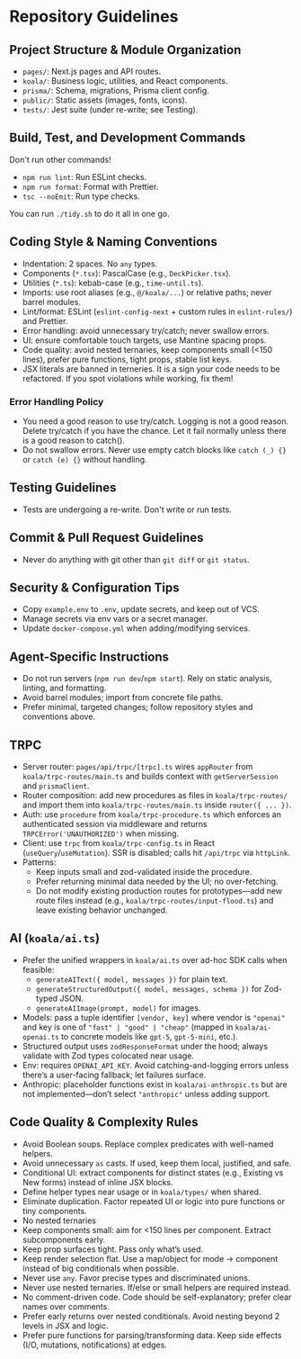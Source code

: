 # Repository Guidelines

## Project Structure & Module Organization

- `pages/`: Next.js pages and API routes.
- `koala/`: Business logic, utilities, and React components.
- `prisma/`: Schema, migrations, Prisma client config.
- `public/`: Static assets (images, fonts, icons).
- `tests/`: Jest suite (under re-write; see Testing).

## Build, Test, and Development Commands

Don't run other commands!

- `npm run lint`: Run ESLint checks.
- `npm run format`: Format with Prettier.
- `tsc --noEmit`: Run type checks.

You can run `./tidy.sh` to do it all in one go.

## Coding Style & Naming Conventions

- Indentation: 2 spaces. No `any` types.
- Components (`*.tsx`): PascalCase (e.g., `DeckPicker.tsx`).
- Utilities (`*.ts`): kebab-case (e.g., `time-until.ts`).
- Imports: use root aliases (e.g., `@/koala/...`) or relative paths; never barrel modules.
- Lint/format: ESLint (`eslint-config-next` + custom rules in `eslint-rules/`) and Prettier.
- Error handling: avoid unnecessary try/catch; never swallow errors.
- UI: ensure comfortable touch targets, use Mantine spacing props.
- Code quality: avoid nested ternaries, keep components small (<150 lines), prefer pure functions, tight props, stable list keys.
- JSX literals are banned in terneries. It is a sign your code needs to be refactored. If you spot violations while working, fix them!

### Error Handling Policy

- You need a good reason to use try/catch. Logging is not a good reason. Delete try/catch if you have the chance. Let it fail normally unless there is a good reason to catch().
- Do not swallow errors. Never use empty catch blocks like `catch (_) {}` or `catch (e) {}` without handling.

## Testing Guidelines

- Tests are undergoing a re-write. Don't write or run tests.

## Commit & Pull Request Guidelines

- Never do anything with git other than `git diff` or `git status`.

## Security & Configuration Tips

- Copy `example.env` to `.env`, update secrets, and keep out of VCS.
- Manage secrets via env vars or a secret manager.
- Update `docker-compose.yml` when adding/modifying services.

## Agent-Specific Instructions

- Do not run servers (`npm run dev`/`npm start`). Rely on static analysis, linting, and formatting.
- Avoid barrel modules; import from concrete file paths.
- Prefer minimal, targeted changes; follow repository styles and conventions above.

## TRPC

- Server router: `pages/api/trpc/[trpc].ts` wires `appRouter` from `koala/trpc-routes/main.ts` and builds context with `getServerSession` and `prismaClient`.
- Router composition: add new procedures as files in `koala/trpc-routes/` and import them into `koala/trpc-routes/main.ts` inside `router({ ... })`.
- Auth: use `procedure` from `koala/trpc-procedure.ts` which enforces an authenticated session via middleware and returns `TRPCError('UNAUTHORIZED')` when missing.
- Client: use `trpc` from `koala/trpc-config.ts` in React (`useQuery`/`useMutation`). SSR is disabled; calls hit `/api/trpc` via `httpLink`.
- Patterns:
  - Keep inputs small and zod-validated inside the procedure.
  - Prefer returning minimal data needed by the UI; no over-fetching.
  - Do not modify existing production routes for prototypes—add new route files instead (e.g., `koala/trpc-routes/input-flood.ts`) and leave existing behavior unchanged.

## AI (`koala/ai.ts`)

- Prefer the unified wrappers in `koala/ai.ts` over ad-hoc SDK calls when feasible:
  - `generateAIText({ model, messages })` for plain text.
  - `generateStructuredOutput({ model, messages, schema })` for Zod-typed JSON.
  - `generateAIImage(prompt, model)` for images.
- Models: pass a tuple identifier `[vendor, key]` where vendor is `"openai"` and key is one of `"fast" | "good" | "cheap"` (mapped in `koala/ai-openai.ts` to concrete models like `gpt-5`, `gpt-5-mini`, etc.).
- Structured output uses `zodResponseFormat` under the hood; always validate with Zod types colocated near usage.
- Env: requires `OPENAI_API_KEY`. Avoid catching-and-logging errors unless there’s a user-facing fallback; let failures surface.
- Anthropic: placeholder functions exist in `koala/ai-anthropic.ts` but are not implemented—don’t select `"anthropic"` unless adding support.

## Code Quality & Complexity Rules

- Avoid Boolean soups. Replace complex predicates with well-named helpers.
- Avoid unnecessary `as` casts. If used, keep them local, justified, and safe.
- Conditional UI: extract components for distinct states (e.g., Existing vs New forms) instead of inline JSX blocks.
- Define helper types near usage or in `koala/types/` when shared.
- Eliminate duplication. Factor repeated UI or logic into pure functions or tiny components.
- No nested ternaries
- Keep components small: aim for <150 lines per component. Extract subcomponents early.
- Keep prop surfaces tight. Pass only what’s used.
- Keep render selection flat. Use a map/object for mode → component instead of big conditionals when possible.
- Never use `any`. Favor precise types and discriminated unions.
- Never use nested ternaries. If/else or small helpers are required instead.
- No comment-driven code. Code should be self-explanatory; prefer clear names over comments.
- Prefer early returns over nested conditionals. Avoid nesting beyond 2 levels in JSX and logic.
- Prefer pure functions for parsing/transforming data. Keep side effects (I/O, mutations, notifications) at edges.
